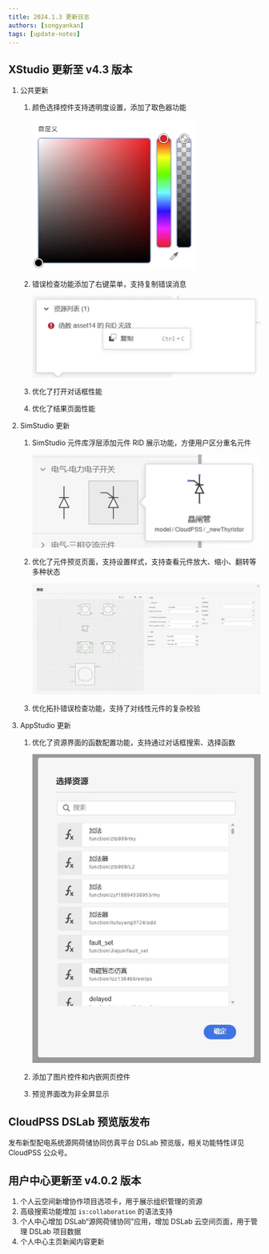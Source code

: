 ```yaml
---
title: 2024.1.3 更新日志
authors: [songyankan]
tags: [update-notes]
---
```


## XStudio 更新至 v4.3 版本

1. 公共更新
   1. 颜色选择控件支持透明度设置，添加了取色器功能
   
      ![颜色选择控件添加透明度设置和取色器功能](./颜色选择控件添加透明度设置和取色器功能.png)

   2. 错误检查功能添加了右键菜单，支持复制错误消息

      ![右键复制错误消息](./右键复制错误消息.png)
   
   3. 优化了打开对话框性能
   4. 优化了结果页面性能

2. SimStudio 更新
   1. SimStudio 元件库浮层添加元件 RID 展示功能，方便用户区分重名元件
   
      ![元件库浮层新增 RID 展示](./元件库浮层新增RID展示.png)
   
   2. 优化了元件预览页面，支持设置样式，支持查看元件放大、缩小、翻转等多种状态
   
      ![元件预览页面](./元件预览页面.png)

   3. 优化拓扑错误检查功能，支持了对线性元件的复杂校验

3. AppStudio 更新
   1. 优化了资源界面的函数配置功能，支持通过对话框搜索、选择函数
   
      ![函数选择对话框](./函数选择对话框.png)

   2. 添加了图片控件和内嵌网页控件
   3. 预览界面改为非全屏显示

## CloudPSS DSLab 预览版发布

发布新型配电系统源网荷储协同仿真平台 DSLab 预览版，相关功能特性详见 CloudPSS 公众号。

## 用户中心更新至 v4.0.2 版本

1. 个人云空间新增协作项目选项卡，用于展示组织管理的资源
2. 高级搜索功能增加 `is:collaboration` 的语法支持
3. 个人中心增加 DSLab“源网荷储协同”应用，增加 DSLab 云空间页面，用于管理 DSLab 项目数据
4. 个人中心主页新闻内容更新
